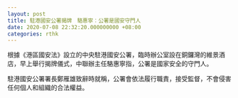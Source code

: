 ```yaml
---
layout: post
title: 駐港國安公署揭牌　駱惠寧︰公署是國安守門人
date: 2020-07-08 22:32:20.000000000 +08:00
categories: rthk
---
```


根據《港區國安法》設立的中央駐港國安公署，臨時辦公室設在銅鑼灣的維景酒店，早上舉行揭牌儀式，中聯辦主任駱惠寧指，公署是國家安全的守門人。

駐港國安公署署長鄭雁雄致辭時就稱，公署會依法履行職責，接受監督，不會侵害任何個人和組織的合法權益。

